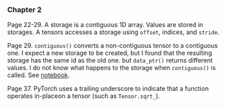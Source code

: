 ### Chapter 2

Page 22-29. A storage is a contiguous 1D array. Values are stored in storages. A tensors accesses a storage using `offset`, indices, and `stride`. 

Page 29. `contiguous()` converts a non-contiguous tensor to a contiguous one. I expect a new storage to be created, but I found that the resulting storage has the same id as the old one. but `data_ptr()` returns different values. I do not know what happens to the storage when `contiguous()` is called. See [notebook](question_contiguous.ipynb). 

Page 37. PyTorch uses a trailing underscore to indicate that a function operates in-placeon a tensor (such as `Tensor.sqrt_`).
